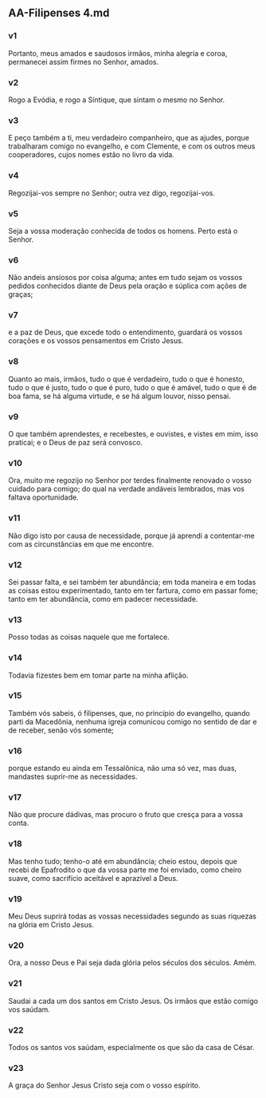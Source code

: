 ## AA-Filipenses 4.md
### v1
 Portanto, meus amados e saudosos irmãos, minha alegria e coroa, permanecei assim firmes no Senhor, amados.
### v2
 Rogo a Evódia, e rogo a Síntique, que sintam o mesmo no Senhor.
### v3
 E peço também a ti, meu verdadeiro companheiro, que as ajudes, porque trabalharam comigo no evangelho, e com Clemente, e com os outros meus cooperadores, cujos nomes estão no livro da vida.
### v4
 Regozijai-vos sempre no Senhor; outra vez digo, regozijai-vos.
### v5
 Seja a vossa moderação conhecida de todos os homens. Perto está o Senhor.
### v6
 Não andeis ansiosos por coisa alguma; antes em tudo sejam os vossos pedidos conhecidos diante de Deus pela oração e súplica com ações de graças;
### v7
 e a paz de Deus, que excede todo o entendimento, guardará os vossos corações e os vossos pensamentos em Cristo Jesus.
### v8
 Quanto ao mais, irmãos, tudo o que é verdadeiro, tudo o que é honesto, tudo o que é justo, tudo o que é puro, tudo o que é amável, tudo o que é de boa fama, se há alguma virtude, e se há algum louvor, nisso pensai.
### v9
 O que também aprendestes, e recebestes, e ouvistes, e vistes em mim, isso praticai; e o Deus de paz será convosco.
### v10
 Ora, muito me regozijo no Senhor por terdes finalmente renovado o vosso cuidado para comigo; do qual na verdade andáveis lembrados, mas vos faltava oportunidade.
### v11
 Não digo isto por causa de necessidade, porque já aprendi a contentar-me com as circunstâncias em que me encontre.
### v12
 Sei passar falta, e sei também ter abundância; em toda maneira e em todas as coisas estou experimentado, tanto em ter fartura, como em passar fome; tanto em ter abundância, como em padecer necessidade.
### v13
 Posso todas as coisas naquele que me fortalece.
### v14
 Todavia fizestes bem em tomar parte na minha aflição.
### v15
 Também vós sabeis, ó filipenses, que, no princípio do evangelho, quando parti da Macedônia, nenhuma igreja comunicou comigo no sentido de dar e de receber, senão vós somente;
### v16
 porque estando eu ainda em Tessalônica, não uma só vez, mas duas, mandastes suprir-me as necessidades.
### v17
 Não que procure dádivas, mas procuro o fruto que cresça para a vossa conta.
### v18
 Mas tenho tudo; tenho-o até em abundância; cheio estou, depois que recebi de Epafrodito o que da vossa parte me foi enviado, como cheiro suave, como sacrifício aceitável e aprazível a Deus.
### v19
 Meu Deus suprirá todas as vossas necessidades segundo as suas riquezas na glória em Cristo Jesus.
### v20
 Ora, a nosso Deus e Pai seja dada glória pelos séculos dos séculos. Amém.
### v21
 Saudai a cada um dos santos em Cristo Jesus. Os irmãos que estão comigo vos saúdam.
### v22
 Todos os santos vos saúdam, especialmente os que são da casa de César.
### v23
 A graça do Senhor Jesus Cristo seja com o vosso espírito.

